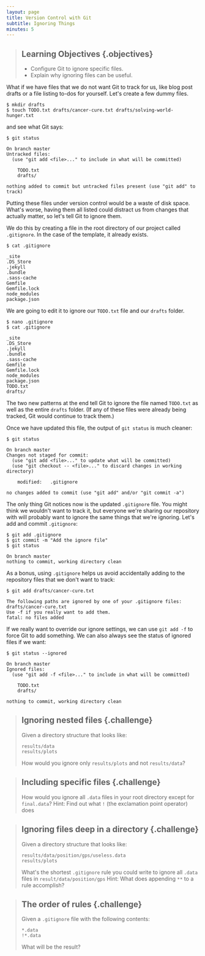```yaml
---
layout: page
title: Version Control with Git
subtitle: Ignoring Things
minutes: 5
---
```

> ## Learning Objectives {.objectives}
> 
> *   Configure Git to ignore specific files.
> *   Explain why ignoring files can be useful.

What if we have files that we do not want Git to track for us, like blog post
drafts or a file listing to-dos for yourself. Let's create a few dummy files.

~~~ {.bash}
$ mkdir drafts
$ touch TODO.txt drafts/cancer-cure.txt drafts/solving-world-hunger.txt
~~~

and see what Git says:

~~~ {.bash}
$ git status
~~~
~~~ {.output}
On branch master
Untracked files:
  (use "git add <file>..." to include in what will be committed)

	TODO.txt
	drafts/

nothing added to commit but untracked files present (use "git add" to track)

~~~

Putting these files under version control would be a waste of disk space.
What's worse, having them all listed could distract us from changes that 
actually matter, so let's tell Git to ignore them.

We do this by creating a file in the root directory of our project called 
`.gitignore`. In the case of the template, it already exists. 

~~~ {.bash}
$ cat .gitignore
~~~
~~~ {.output}
_site
.DS_Store
.jekyll
.bundle
.sass-cache
Gemfile
Gemfile.lock
node_modules
package.json
~~~

We are going to edit it to ignore our `TODO.txt` file and our `drafts` folder.

~~~ {.bash}
$ nano .gitignore
$ cat .gitignore
~~~
~~~ {.output}
_site
.DS_Store
.jekyll
.bundle
.sass-cache
Gemfile
Gemfile.lock
node_modules
package.json
TODO.txt
drafts/
~~~

The two new patterns at the end tell Git to ignore the file named `TODO.txt` as 
well as the entire `drafts` folder.
(If any of these files were already being tracked, Git would continue to track 
them.)

Once we have updated this file, the output of `git status` is much cleaner:

~~~ {.bash}
$ git status
~~~
~~~ {.output}
On branch master
Changes not staged for commit:
  (use "git add <file>..." to update what will be committed)
  (use "git checkout -- <file>..." to discard changes in working directory)

	modified:   .gitignore

no changes added to commit (use "git add" and/or "git commit -a")
~~~

The only thing Git notices now is the updated `.gitignore` file.
You might think we wouldn't want to track it, but everyone we're sharing our 
repository with will probably want to ignore the same things that we're 
ignoring.
Let's add and commit `.gitignore`:

~~~ {.bash}
$ git add .gitignore
$ git commit -m "Add the ignore file"
$ git status
~~~
~~~ {.output}
On branch master
nothing to commit, working directory clean
~~~

As a bonus, using `.gitignore` helps us avoid accidentally adding to the 
repository files that we don't want to track:

~~~ {.bash}
$ git add drafts/cancer-cure.txt
~~~
~~~ {.output}
The following paths are ignored by one of your .gitignore files:
drafts/cancer-cure.txt
Use -f if you really want to add them.
fatal: no files added
~~~

If we really want to override our ignore settings, we can use `git add -f` to 
force Git to add something.
We can also always see the status of ignored files if we want:

~~~ {.bash}
$ git status --ignored
~~~
~~~ {.output}
On branch master
Ignored files:
  (use "git add -f <file>..." to include in what will be committed)

	TODO.txt
	drafts/

nothing to commit, working directory clean
~~~

> ## Ignoring nested files {.challenge}
>
> Given a directory structure that looks like:
> ~~~
> results/data
> results/plots
> ~~~
>
> How would you ignore only `results/plots` and not `results/data`?

> ## Including specific files {.challenge}
>
> How would you ignore all `.data` files in your root directory except for 
> `final.data`?
> Hint: Find out what `!` (the exclamation point operator) does

> ## Ignoring files deep in a directory {.challenge}
>
> Given a directory structure that looks like:
> ~~~
> results/data/position/gps/useless.data
> results/plots
> ~~~
>
> What's the shortest `.gitignore` rule you could write to ignore all `.data`
> files in `result/data/position/gps`
> Hint: What does appending `**` to a rule accomplish?

> ## The order of rules {.challenge}
>
> Given a `.gitignore` file with the following contents:
> ~~~
> *.data
> !*.data
> ~~~
>
> What will be the result?
